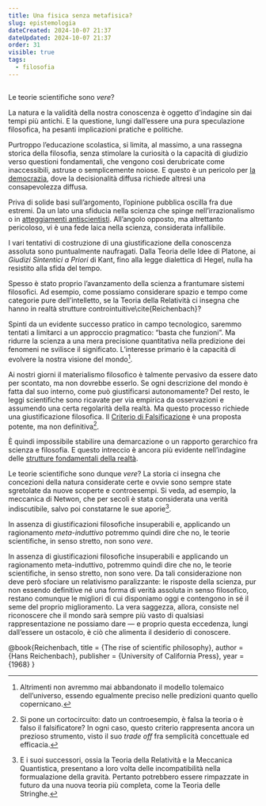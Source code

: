 ```yaml
---
title: Una fisica senza metafisica?
slug: epistemologia
dateCreated: 2024-10-07 21:37
dateUpdated: 2024-10-07 21:37
order: 31
visible: true
tags:
  - filosofia
---
```


##

<span class="newthought">Le teorie scientifiche</span> sono _vere_?

La natura e la validità della nostra conoscenza è oggetto d’indagine sin dai tempi più antichi. E la questione, lungi dall’essere una pura speculazione filosofica, ha pesanti implicazioni pratiche e politiche.

Purtroppo l’educazione scolastica, si limita, al massimo, a una rassegna storica della filosofia, senza stimolare la curiosità o la capacità di giudizio verso questioni fondamentali, che vengono  così derubricate come inaccessibili, astruse o semplicemente noiose. E questo è un pericolo per [la democrazia](/notes/democrazia/), dove la decisionalità diffusa richiede altresì una consapevolezza diffusa.

Priva di solide basi sull’argomento, l’opinione pubblica oscilla fra due estremi. Da un lato una sfiducia nella scienza che spinge nell’irrazionalismo o in [atteggiamenti antiscientisti](/notes/complottismo/). All’angolo opposto, ma altrettanto pericoloso, vi è una fede laica nella scienza, considerata infallibile.

I vari tentativi di costruzione di una giustificazione della conoscenza assoluta sono puntualmente naufragati. Dalla Teoria delle Idee di Platone, ai _Giudizi Sintentici a Priori_ di Kant, fino alla legge dialettica di Hegel, nulla ha resistito alla sfida del tempo.

Spesso è stato proprio l’avanzamento della scienza a frantumare sistemi filosofici. Ad esempio, come possiamo considerare spazio e tempo come categorie pure dell’intelletto, se la Teoria della Relatività ci insegna che hanno in realtà strutture controintuitive\cite{Reichenbach}?

Spinti da un evidente successo pratico in campo tecnologico, saremmo tentati a limitarci a un approccio pragmatico: “basta che funzioni”. Ma ridurre la scienza a una mera precisione quantitativa nella predizione dei fenomeni ne svilisce il significato. L’interesse primario è la capacità di evolvere la nostra visione del mondo[^1].

[^1]: Altrimenti non avremmo mai abbandonato il modello tolemaico dell’universo, essendo egualmente preciso nelle predizioni quanto quello copernicano.

Ai nostri giorni il materialismo filosofico è talmente pervasivo da essere dato per scontato, ma non dovrebbe esserlo. Se ogni descrizione del mondo è fatta dal suo interno, come può giustificarsi autonomamente? Del resto, le leggi scientifiche sono ricavate per via empirica da osservazioni e assumendo una certa regolarità della realtà. Ma questo processo richiede una giustificazione filosofica. Il [Criterio di Falsificazione](/notes/falsificazionismo/) è una proposta potente, ma non definitiva[^2].

[^2]: Si pone un cortocircuito: dato un controesempio, è falsa la teoria o è falso il falsificatore? In ogni caso, questo criterio rappresenta ancora un prezioso strumento, visto il suo _trade off_ fra semplicità concettuale ed efficacia.

È quindi impossibile stabilire una demarcazione o un rapporto gerarchico fra scienza e filosofia. E questo intreccio è ancora più evidente nell’indagine delle [strutture fondamentali della realtà](/notes/principio/).

Le teorie scientifiche sono dunque _vere_? La storia ci insegna che concezioni della natura considerate certe e ovvie sono sempre state sgretolate da nuove scoperte e controesempi. Si veda, ad esempio, la meccanica di Netwon, che per secoli è stata considerata una verità indiscutibile, salvo poi constatarne le sue aporie[^3].

[^3]: E i suoi successori, ossia la Teoria della Relatività e la Meccanica Quantistica, presentano a loro volta delle incompatibilità nella formualazione della gravità. Pertanto potrebbero essere rimpazzate in futuro da una nuova teoria più completa, come la Teoria delle Stringhe.

In assenza di giustificazioni filosofiche insuperabili e, applicando un ragionamento _meta-induttivo_ potremmo quindi dire che no, le teorie scientifiche, in senso stretto, non sono _vere_.

In assenza di giustificazioni filosofiche insuperabili e applicando un ragionamento meta-induttivo, potremmo quindi dire che no, le teorie scientifiche, in senso stretto, non sono vere. Da tali considerazione non deve però sfociare un relativismo paralizzante: le risposte della scienza, pur non essendo definitive né una forma di verità assoluta in senso filosofico, restano comunque le migliori di cui disponiamo oggi e contengono in sé il seme del proprio miglioramento. La vera saggezza, allora, consiste nel riconoscere che il mondo sarà sempre più vasto di qualsiasi rappresentazione ne possiamo dare — e proprio questa eccedenza, lungi dall’essere un ostacolo, è ciò che alimenta il desiderio di conoscere.

<bibliography>
@book{Reichenbach,
   title =     {The rise of scientific philosophy},
   author =    {Hans Reichenbach},
   publisher = {University of California Press},
   year =      {1968}
}
</bibliography>
